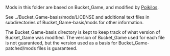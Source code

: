 Mods in this folder are based on Bucket_Game, and modified by
[Poikilos](https://github.com/poikilos).

See ../Bucket_Game-basis/mods/LICENSE and additional text files in
subdirectories of Bucket_Game-basis/mods for other information.

The Bucket_Game-basis directory is kept to keep track of what version of
Bucket_Game was modified. The version of Bucket_Game used for each file
is not guaranteed, but the version used as a basis for
Bucket_Game-patched/mods files is guaranteed.
